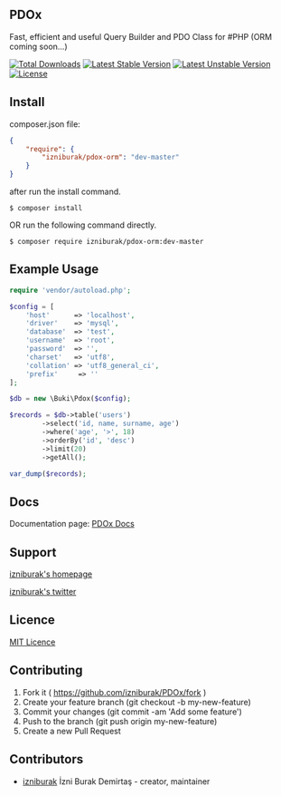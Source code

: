 ## PDOx
Fast, efficient and useful Query Builder and PDO Class for #PHP
(ORM coming soon...)

[![Total Downloads](https://poser.pugx.org/izniburak/pdox-orm/d/total.svg)](https://packagist.org/packages/izniburak/pdox-orm)
[![Latest Stable Version](https://poser.pugx.org/izniburak/pdox-orm/v/stable.svg)](https://packagist.org/packages/izniburak/pdox-orm)
[![Latest Unstable Version](https://poser.pugx.org/izniburak/pdox-orm/v/unstable.svg)](https://packagist.org/packages/izniburak/pdox-orm)
[![License](https://poser.pugx.org/izniburak/pdox-orm/license.svg)](https://packagist.org/packages/izniburak/pdox-orm)

## Install

composer.json file:
```json
{
    "require": {
        "izniburak/pdox-orm": "dev-master"
    }
}
```
after run the install command.
```
$ composer install
```

OR run the following command directly.

```
$ composer require izniburak/pdox-orm:dev-master
```

## Example Usage
```php
require 'vendor/autoload.php';

$config = [
	'host'		=> 'localhost',
	'driver'	=> 'mysql',
	'database'	=> 'test',
	'username'	=> 'root',
	'password'	=> '',
	'charset'	=> 'utf8',
	'collation'	=> 'utf8_general_ci',
	'prefix'	 => ''
];

$db = new \Buki\Pdox($config);

$records = $db->table('users')
		->select('id, name, surname, age')
		->where('age', '>', 18)
		->orderBy('id', 'desc')
		->limit(20)
		->getAll();

var_dump($records);
```

## Docs 
Documentation page: [PDOx Docs][doc-url] 

## Support 
[izniburak's homepage][author-url]

[izniburak's twitter][twitter-url]

## Licence
[MIT Licence][mit-url]

## Contributing

1. Fork it ( https://github.com/izniburak/PDOx/fork )
2. Create your feature branch (git checkout -b my-new-feature)
3. Commit your changes (git commit -am 'Add some feature')
4. Push to the branch (git push origin my-new-feature)
5. Create a new Pull Request

## Contributors

- [izniburak](https://github.com/izniburak) İzni Burak Demirtaş - creator, maintainer

[pdox-img]: http://burakdemirtas.org/uploads/images/20140610210255_pdox_pdo_class_for_php.jpg
[paypal-donate-url]: http://burakdemirtas.org
[mit-url]: http://opensource.org/licenses/MIT
[doc-url]: https://github.com/izniburak/PDOx/blob/master/DOCS.md
[author-url]: http://burakdemirtas.org
[twitter-url]: https://twitter.com/izniburak
